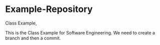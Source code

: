 # Example-Repository
Class Example,

This is the Class Example for Software Engineering.
We need to create a branch and then a commit.
